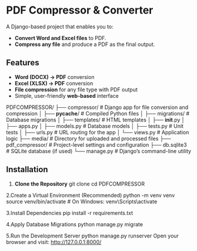# PDF Compressor & Converter

A Django-based project that enables you to:
- **Convert Word and Excel files** to PDF.
- **Compress any file** and produce a PDF as the final output.

## Features

- **Word (DOCX) → PDF** conversion
- **Excel (XLSX) → PDF** conversion
- **File compression** for any file type with PDF output
- Simple, user-friendly **web-based** interface

 PDFCOMPRESSOR/
├── compressor/        # Django app for file conversion and compression
│   ├── __pycache__/   # Compiled Python files
│   ├── migrations/    # Database migrations
│   ├── templates/     # HTML templates
│   ├── __init__.py
│   ├── apps.py
│   ├── models.py      # Database models
│   ├── tests.py       # Unit tests
│   ├── urls.py        # URL routing for the app
│   └── views.py       # Application logic
├── media/             # Directory for uploaded and processed files
├── pdf_compressor/    # Project-level settings and configuration
├── db.sqlite3         # SQLite database (if used)
└── manage.py          # Django’s command-line utility


## Installation

1. **Clone the Repository**
   git clone <YOUR-REPO-URL>
   cd PDFCOMPRESSOR
   
2.Create a Virtual Environment (Recommended)
python -m venv venv
source venv/bin/activate  # On Windows: venv\Scripts\activate

3.Install Dependencies
pip install -r requirements.txt

4.Apply Database Migrations
python manage.py migrate

5.Run the Development Server
python manage.py runserver
Open your browser and visit: http://127.0.0.1:8000/


